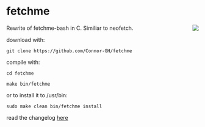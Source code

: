# fetchme
Rewrite of fetchme-bash in C. Similiar to neofetch.
<img src="https://user-images.githubusercontent.com/72793802/177895040-738fffa7-4ce1-4a70-b3e1-e6413702f2b6.png" align="right">

download with:

``git clone https://github.com/Connor-GH/fetchme``

compile with:

``cd fetchme``

``make bin/fetchme``

or to install it to /usr/bin:

``sudo make clean bin/fetchme install``


read the changelog
<a href="docs/CHANGELOG.md">here</a>
